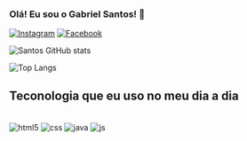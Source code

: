 ### Olá! Eu sou o Gabriel Santos! 👋

[![Instagram](https://img.shields.io/badge/Instagram-E4405F?style=for-the-badge&logo=instagram&logoColor=white)](https://www.instagram.com/ga8_santos/?igshid=MzNINGNkZWQ4Mg%3D%3D)
[![Facebook](https://img.shields.io/badge/Facebook-1877F2?style=for-the-badge&logo=facebook&logoColor=white)](https://www.facebook.com/profile.php?id=100011218875221)


![Santos GitHub stats](https://github-readme-stats.vercel.app/api?username=GahbSantos&show_icons=true&theme=dracula)

![Top Langs](https://github-readme-stats.vercel.app/api/top-langs/?username=GahbSantos&hide_progress=true)

## Teconologia que eu uso no meu dia a dia

<div style="display: inline_block"></br>
   <img align="center" alt="html5" src="https://img.shields.io/badge/HTML5-E34F26?style=for-the-badge&logo=html5&logoColor=white">
   <img align="center" alt="css" src="https://img.shields.io/badge/CSS-239120?&style=for-the-badge&logo=css3&logoColor=white">
   <img align="center" alt="java" src="https://img.shields.io/badge/Java-ED8B00?style=for-the-badge&logo=openjdk&logoColor=white">
   <img align="center" alt="js" src="https://img.shields.io/badge/JavaScript-323330?style=for-the-badge&logo=javascript&logoColor=F7DF1E">
   
</div>



